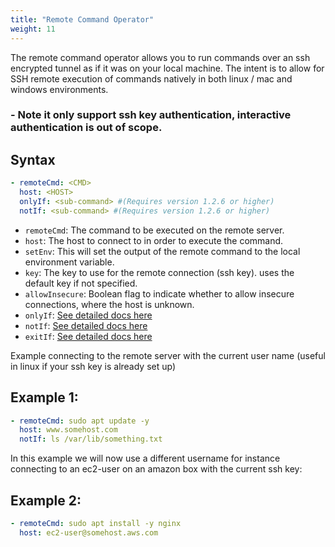 ```yaml
---
title: "Remote Command Operator"
weight: 11
---
```

The remote command operator allows you to run commands over an ssh encrypted tunnel as if it was on your local machine.  The intent is to allow for SSH remote execution of commands natively in both linux / mac and windows environments.

### - Note it only support ssh key authentication, interactive authentication is out of scope.
## Syntax

```yaml
- remoteCmd: <CMD>
  host: <HOST>
  onlyIf: <sub-command> #(Requires version 1.2.6 or higher)
  notIf: <sub-command> #(Requires version 1.2.6 or higher)
```

* `remoteCmd`: The command to be executed on the remote server.
* `host`: The host to connect to in order to execute the command.
* `setEnv`: This will set the output of the remote command to the local environment variable.
* `key`: The key to use for the remote connection (ssh key). uses the default key if not specified.
* `allowInsecure`: Boolean flag to indicate whether to allow insecure connections, where the host is unknown.
* `onlyIf`: [See detailed docs here](/operators/sub-commands)
* `notIf`: [See detailed docs here](/operators/sub-commands)
* `exitIf`: [See detailed docs here](/operators/sub-commands)

Example connecting to the remote server with the current user name (useful in linux if your ssh key is already set up)

## Example 1:
```yaml
- remoteCmd: sudo apt update -y
  host: www.somehost.com
  notIf: ls /var/lib/something.txt
```

In this example we will now use a different username for instance connecting to an ec2-user on an amazon box with the current ssh key:

## Example 2:
```yaml
- remoteCmd: sudo apt install -y nginx
  host: ec2-user@somehost.aws.com
```